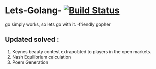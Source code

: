 # Lets-Golang- [![Build Status](https://travis-ci.org/CleverParty/Lets-Golang-.svg?branch=master)](https://travis-ci.org/CleverParty/Lets-Golang-)
go simply works, so lets go with it.
              -friendly gopher
         

## Updated solved :

1) Keynes beauty contest extrapolated to players in the open markets.
2) Nash Equilibrium calculation 
3) Poem Generation 

